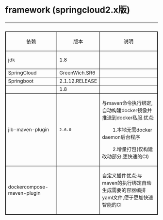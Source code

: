 <h1>
	<span style="line-height:1;">framework (springcloud2.x版)
	<hr />
	</span> 
</h1>
<p>
	<table style="width:100%;" cellpadding="2" cellspacing="0" border="1" bordercolor="#000000">
		<tbody>
			<tr>
				<td style="text-align:center;">
					<p style="text-align:center;">
						依赖
					</p>
				</td>
				<td style="text-align:center;">
					版本<br />
				</td>
				<td style="text-align:center;">
					说明
				</td>
			</tr>
			<tr>
				<td style="text-align:center;">
					<p style="text-align:left;">
						<span>jdk</span> 
					</p>
				</td>
				<td style="text-align:left;">
					1.8<br />
				</td>
				<td style="text-align:left;">
					<br />
				</td>
			</tr>
			<tr>
				<td>
					SpringCloud<br />
				</td>
				<td>
					GreenWich.SR6<br />
				</td>
				<td>
					<br />
				</td>
			</tr>
			<tr>
				<td>
					Springboot
				</td>
				<td>
					2.1.12.RELEASE
				</td>
				<td>
				</td>
			</tr>
			<tr>
				<td>
					<br />
				</td>
				<td>
					1.8
				</td>
				<td>
				</td>
			</tr>
			<tr>
				<td>
					jib-maven-plugin
				</td>
				<td>
<pre>2.6.0</pre>
				</td>
				<td>
					<p>
						与maven命令执行绑定,自动构建docker镜像并推送到docker私服.优点:
					</p>
					<p>
						&nbsp;&nbsp;&nbsp;&nbsp;&nbsp;&nbsp;&nbsp;&nbsp;1.本地无需docker daemon后台程序&nbsp;
					</p>
					<p>
						&nbsp;&nbsp;&nbsp;&nbsp;&nbsp;&nbsp;&nbsp;&nbsp;2.增量打包(仅构建改动部分,更快速的CI)
					</p>
				</td>
			</tr>
			<tr>
				<td>
					dockercompose-maven-plugin
				</td>
				<td>
				</td>
				<td>
					<p>
						自定义插件优点:与maven的执行绑定自动生成需要的容器编排yaml文件,便于更加快速智能的CI
					</p>
				</td>
			</tr>
		</tbody>
	</table>
</p>
<p>
	<br />
</p>
